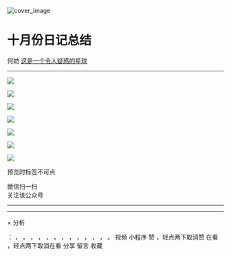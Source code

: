 ![cover_image](http://mmbiz.qpic.cn/mmbiz_jpg/OJNrVQetduotfxLbSzrXVj4hF420CJUdf3y4c3yCKYhUjqHy9n0t9ayPEYtHMhkicameUvM0UPBDJUJmhnaSrjA/0?wx_fmt=jpeg)

#  十月份日记总结

何妨  [ 这是一个令人疑惑的星球 ](javascript:void\(0\);)

__ _ _ _ _

![](https://mmbiz.qpic.cn/mmbiz_jpg/OJNrVQetduotfxLbSzrXVj4hF420CJUdh7I64v2Tes9Cmy0icmsqGTGzsiacF3A4ZnicrrHXkdmgUU6nfWA1CuuRA/640?wx_fmt=jpeg)

![](https://mmbiz.qpic.cn/mmbiz_jpg/OJNrVQetduotfxLbSzrXVj4hF420CJUdJwNmLdKEDFqq4ciccNv55ibhDibkeVe2iclgdsduQqpL5kS2ibMCia9fv8zg/640?wx_fmt=jpeg)

![](https://mmbiz.qpic.cn/mmbiz_jpg/OJNrVQetduotfxLbSzrXVj4hF420CJUdeg7pS26NLAmEcVERhmyAzDllsu1I7fsh3zSykkrg3FRJoHrBd57Wzg/640?wx_fmt=jpeg)

![](https://mmbiz.qpic.cn/mmbiz_jpg/OJNrVQetduotfxLbSzrXVj4hF420CJUdpQDHJyt8wFJRQ2ncTQwVFq3npQ1iaA6JibccqZJrxenylARz184gcTMw/640?wx_fmt=jpeg)

![](https://mmbiz.qpic.cn/mmbiz_jpg/OJNrVQetduotfxLbSzrXVj4hF420CJUdzkZibib1ufoR9BtIZicpRGRA03WvHQdGYUoodxCNBgkiaHRMFkoCh5tkiaA/640?wx_fmt=jpeg)

![](https://mmbiz.qpic.cn/mmbiz_jpg/OJNrVQetduotfxLbSzrXVj4hF420CJUderEZXBIjsPey7491umPUbwEXokMB4Ft045OicxIoZibxNtY4evM9ovAw/640?wx_fmt=jpeg)

![](https://mmbiz.qpic.cn/mmbiz_jpg/OJNrVQetduotfxLbSzrXVj4hF420CJUd8YB4tZhBiag9quaiaImiaB5kQxcwXxgvaNAQFYYbgG3th6icIic5uib8HJYA/640?wx_fmt=jpeg)

  

预览时标签不可点

微信扫一扫  
关注该公众号





****



****



×  分析

：  ，  ，  ，  ，  ，  ，  ，  ，  ，  ，  ，  ，  。  视频  小程序  赞  ，轻点两下取消赞  在看  ，轻点两下取消在看
分享  留言  收藏

